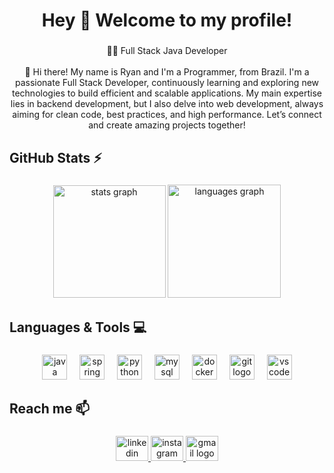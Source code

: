 <h1 align="center">Hey 👋 Welcome to my profile!</h1>

###

<p align="center">👩‍💻 Full Stack Java Developer<br><br>🚀 Hi there! My name is Ryan and I'm a Programmer, from Brazil. I'm a passionate Full Stack Developer, continuously learning and exploring new technologies to build efficient and scalable applications. My main expertise lies in backend development, but I also delve into web development, always aiming for clean code, best practices, and high performance. Let’s connect and create amazing projects together!</p>

###

<h2 align="left">GitHub Stats ⚡</h2>

###

<div align="center">
  <img src="https://github-readme-stats.vercel.app/api?username=ryanpaiva-coder&hide_title=false&hide_rank=false&show_icons=true&include_all_commits=true&count_private=true&disable_animations=false&theme=omni&locale=en&hide_border=false&order=1" height="180" alt="stats graph"  />
  <img src="https://github-readme-stats.vercel.app/api/top-langs?username=ryanpaiva-coder&locale=en&hide_title=false&layout=compact&card_width=320&langs_count=5&theme=omni&hide_border=false&order=2" height="181" alt="languages graph"  />
</div>

###

<h2 align="left">Languages & Tools 💻</h2>

###

<div align="center">
  <img src="https://skillicons.dev/icons?i=java" height="40" alt="java logo"  />
  <img width="12" />
  <img src="https://skillicons.dev/icons?i=spring" height="40" alt="spring logo"  />
  <img width="12" />
  <img src="https://skillicons.dev/icons?i=py" height="40" alt="python logo"  />
  <img width="12" />
  <img src="https://skillicons.dev/icons?i=mysql" height="40" alt="mysql logo"  />
  <img width="12" />
  <img src="https://skillicons.dev/icons?i=docker" height="40" alt="docker logo"  />
  <img width="12" />
  <img src="https://skillicons.dev/icons?i=git" height="40" alt="git logo"  />
  <img width="12" />
  <img src="https://skillicons.dev/icons?i=vscode" height="40" alt="vscode logo"  />
</div>

###

<h2 align="left">Reach me 📫</h2>

###

<div align="center">
  <a href="https://linkedin.com/in/ryanpaiva-coder" target="_blank">
    <img src="https://raw.githubusercontent.com/maurodesouza/profile-readme-generator/master/src/assets/icons/social/linkedin/default.svg" width="52" height="40" alt="linkedin logo"  />
  </a>
  <a href="https://instagram.com/ryanp_paiva" target="_blank">
    <img src="https://raw.githubusercontent.com/maurodesouza/profile-readme-generator/master/src/assets/icons/social/instagram/default.svg" width="52" height="40" alt="instagram logo"  />
  </a>
  <a href="mailto:ryan14pedro@gmail.com" target="_blank">
    <img src="https://raw.githubusercontent.com/maurodesouza/profile-readme-generator/master/src/assets/icons/social/gmail/default.svg" width="52" height="40" alt="gmail logo"  />
  </a>
</div>

###

